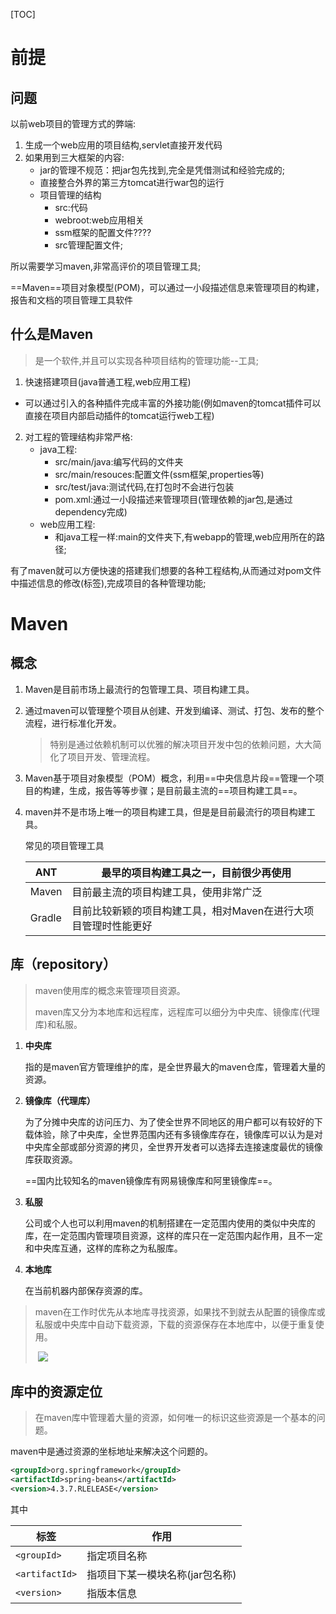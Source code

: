 [TOC]



# 前提

## 问题

以前web项目的管理方式的弊端:

1. 生成一个web应用的项目结构,servlet直接开发代码
2. 如果用到三大框架的内容:
   - jar的管理不规范：把jar包先找到,完全是凭借测试和经验完成的;
   - 直接整合外界的第三方tomcat进行war包的运行
   - 项目管理的结构
     - src:代码
     - webroot:web应用相关
     - ssm框架的配置文件????
     - src管理配置文件;

 

所以需要学习maven,非常高评价的项目管理工具;

==Maven==项目对象模型(POM)，可以通过一小段描述信息来管理项目的构建，报告和文档的项目管理工具软件



## 什么是Maven

> 是一个软件,并且可以实现各种项目结构的管理功能--工具;

1.  快速搭建项目(java普通工程,web应用工程)
   - 可以通过引入的各种插件完成丰富的外接功能(例如maven的tomcat插件可以直接在项目内部启动插件的tomcat运行web工程)
2. 对工程的管理结构非常严格:
   - java工程:
     - src/main/java:编写代码的文件夹
     - src/main/resouces:配置文件(ssm框架,properties等)
     - src/test/java:测试代码,在打包时不会进行包装
     - pom.xml:通过一小段描述来管理项目(管理依赖的jar包,是通过dependency完成)
   - web应用工程:
     - 和java工程一样:main的文件夹下,有webapp的管理,web应用所在的路径;

有了maven就可以方便快速的搭建我们想要的各种工程结构,从而通过对pom文件中描述信息的修改(标签),完成项目的各种管理功能;



# Maven

## 概念

1. Maven是目前市场上最流行的包管理工具、项目构建工具。

2. 通过maven可以管理整个项目从创建、开发到编译、测试、打包、发布的整个流程，进行标准化开发。

   > 特别是通过依赖机制可以优雅的解决项目开发中包的依赖问题，大大简化了项目开发、管理流程。

3. Maven基于项目对象模型（POM）概念，利用==中央信息片段==管理一个项目的构建，生成，报告等等步骤；是目前最主流的==项目构建工具==。

4. maven并不是市场上唯一的项目构建工具，但是是目前最流行的项目构建工具。

   常见的项目管理工具

   | ANT    | 最早的项目构建工具之一，目前很少再使用                       |
   | ------ | ------------------------------------------------------------ |
   | Maven  | 目前最主流的项目构建工具，使用非常广泛                       |
   | Gradle | 目前比较新颖的项目构建工具，相对Maven在进行大项目管理时性能更好 |



## 库（repository）

> maven使用库的概念来管理项目资源。
>
> maven库又分为本地库和远程库，远程库可以细分为中央库、镜像库(代理库)和私服。

1. **中央库**

   指的是maven官方管理维护的库，是全世界最大的maven仓库，管理着大量的资源。

2. **镜像库（代理库）**

   为了分摊中央库的访问压力、为了使全世界不同地区的用户都可以有较好的下载体验，除了中央库，全世界范围内还有多镜像库存在，镜像库可以认为是对中央库全部或部分资源的拷贝，全世界开发者可以选择去连接速度最优的镜像库获取资源。

   ==国内比较知名的maven镜像库有网易镜像库和阿里镜像库==。

3. **私服**

   公司或个人也可以利用maven的机制搭建在一定范围内使用的类似中央库的库，在一定范围内管理项目资源，这样的库只在一定范围内起作用，且不一定和中央库互通，这样的库称之为私服库。

4. **本地库**

   在当前机器内部保存资源的库。



> maven在工作时优先从本地库寻找资源，如果找不到就去从配置的镜像库或私服或中央库中自动下载资源，下载的资源保存在本地库中，以便于重复使用。
>
> ​     ![](https://note.youdao.com/yws/api/personal/file/190A05F39C084F75A04551B4205B5A61?method=download&shareKey=cbdfe21f2d2f396de96b1555192f897d)  



## 库中的资源定位

> 在maven库中管理着大量的资源，如何唯一的标识这些资源是一个基本的问题。

maven中是通过资源的坐标地址来解决这个问题的。

```xml
<groupId>org.springframework</groupId>
<artifactId>spring-beans</artifactId>
<version>4.3.7.RLELEASE</version>
```

其中

| **标签**       | **作用**                        |
| -------------- | ------------------------------- |
| `<groupId>`    | 指定项目名称                    |
| `<artifactId>` | 指项目下某一模块名称(jar包名称) |
| `<version>`    | 指版本信息                      |



